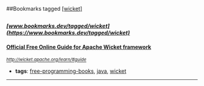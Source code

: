 ##Bookmarks tagged [[wicket]](https://www.bookmarks.dev?q=[wicket])

_<sup><sup>[www.bookmarks.dev/tagged/wicket](https://www.bookmarks.dev/tagged/wicket)</sup></sup>_
---
#### [Official Free Online Guide for Apache Wicket framework](http://wicket.apache.org/learn/#guide)
_<sup>http://wicket.apache.org/learn/#guide</sup>_

* **tags**: [free-programming-books](../tagged/free-programming-books.md), [java](../tagged/java.md), [wicket](../tagged/wicket.md)
---
